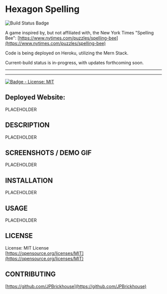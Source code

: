 # Hexagon Spelling


![Build Status Badge](https://img.shields.io/badge/Build--Status-In--progress-yellowgreen)

A game inspired by, but not affiliated with, the New York Times "Spelling Bee": [https://www.nytimes.com/puzzles/spelling-bee](https://www.nytimes.com/puzzles/spelling-bee)

Code is being deployed on Heroku, utilizing the Mern Stack.

Current-build status is in-progress, with updates forthcoming soon.

<hr>
<hr>

[![Badge - License: MIT](https://img.shields.io/badge/License-MIT-yellow.svg)](https://opensource.org/licenses/MIT)

## Deployed Website:
PLACEHOLDER

## DESCRIPTION
PLACEHOLDER

## SCREENSHOTS / DEMO GIF
PLACEHOLDER

## INSTALLATION
PLACEHOLDER

## USAGE
PLACEHOLDER

## LICENSE
License: MIT License<br>
[https://opensource.org/licenses/MIT](https://opensource.org/licenses/MIT)

## CONTRIBUTING
[https://github.com/JPBrickhouse](https://github.com/JPBrickhouse)